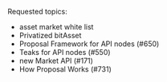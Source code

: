 Requested topics:

- asset market white list
- Privatized bitAsset
- Proposal Framework for API nodes (#650)
- Teaks for API nodes (#550)
- new Market API (#171)
- How Proposal Works (#731)
